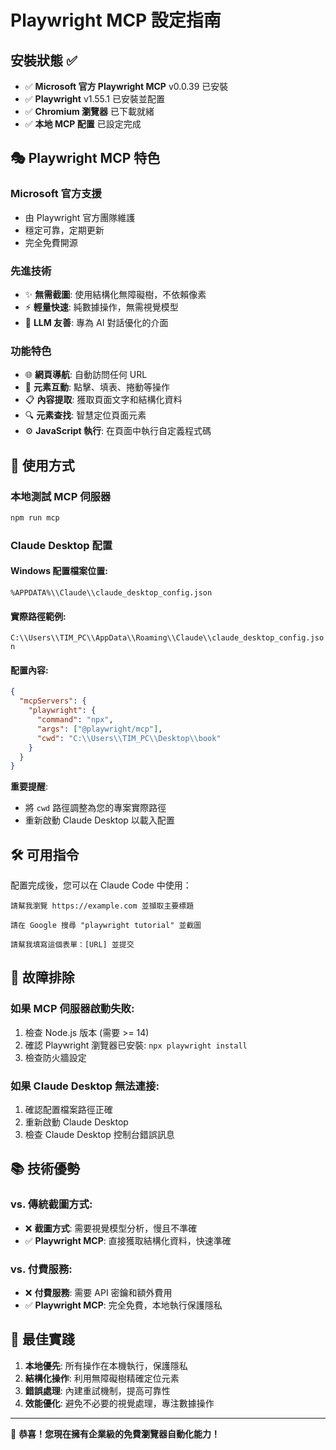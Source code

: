 # Playwright MCP 設定指南

## 安裝狀態 ✅
- ✅ **Microsoft 官方 Playwright MCP** v0.0.39 已安裝
- ✅ **Playwright** v1.55.1 已安裝並配置
- ✅ **Chromium 瀏覽器** 已下載就緒
- ✅ **本地 MCP 配置** 已設定完成

## 🎭 Playwright MCP 特色

### **Microsoft 官方支援**
- 由 Playwright 官方團隊維護
- 穩定可靠，定期更新
- 完全免費開源

### **先進技術**
- ✨ **無需截圖**: 使用結構化無障礙樹，不依賴像素
- ⚡ **輕量快速**: 純數據操作，無需視覺模型
- 🎯 **LLM 友善**: 專為 AI 對話優化的介面

### **功能特色**
- 🌐 **網頁導航**: 自動訪問任何 URL
- 📱 **元素互動**: 點擊、填表、捲動等操作
- 📋 **內容提取**: 獲取頁面文字和結構化資料
- 🔍 **元素查找**: 智慧定位頁面元素
- ⚙️ **JavaScript 執行**: 在頁面中執行自定義程式碼

## 🚀 使用方式

### 本地測試 MCP 伺服器
```bash
npm run mcp
```

### Claude Desktop 配置

#### Windows 配置檔案位置:
`%APPDATA%\\Claude\\claude_desktop_config.json`

#### 實際路徑範例:
`C:\\Users\\TIM_PC\\AppData\\Roaming\\Claude\\claude_desktop_config.json`

#### 配置內容:
```json
{
  "mcpServers": {
    "playwright": {
      "command": "npx",
      "args": ["@playwright/mcp"],
      "cwd": "C:\\Users\\TIM_PC\\Desktop\\book"
    }
  }
}
```

**重要提醒**:
- 將 `cwd` 路徑調整為您的專案實際路徑
- 重新啟動 Claude Desktop 以載入配置

## 🛠️ 可用指令

配置完成後，您可以在 Claude Code 中使用：

```
請幫我瀏覽 https://example.com 並擷取主要標題
```

```
請在 Google 搜尋 "playwright tutorial" 並截圖
```

```
請幫我填寫這個表單：[URL] 並提交
```

## 🔧 故障排除

### 如果 MCP 伺服器啟動失敗:
1. 檢查 Node.js 版本 (需要 >= 14)
2. 確認 Playwright 瀏覽器已安裝: `npx playwright install`
3. 檢查防火牆設定

### 如果 Claude Desktop 無法連接:
1. 確認配置檔案路徑正確
2. 重新啟動 Claude Desktop
3. 檢查 Claude Desktop 控制台錯誤訊息

## 📚 技術優勢

### vs. 傳統截圖方式:
- ❌ **截圖方式**: 需要視覺模型分析，慢且不準確
- ✅ **Playwright MCP**: 直接獲取結構化資料，快速準確

### vs. 付費服務:
- ❌ **付費服務**: 需要 API 密鑰和額外費用
- ✅ **Playwright MCP**: 完全免費，本地執行保護隱私

## 🎯 最佳實踐

1. **本地優先**: 所有操作在本機執行，保護隱私
2. **結構化操作**: 利用無障礙樹精確定位元素
3. **錯誤處理**: 內建重試機制，提高可靠性
4. **效能優化**: 避免不必要的視覺處理，專注數據操作

---

🎉 **恭喜！您現在擁有企業級的免費瀏覽器自動化能力！**